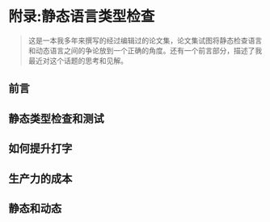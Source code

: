 <!-- toc -->

<!-- Appendix: Benefits and Costs of Static Type Checking -->
# 附录:静态语言类型检查
> 这是一本我多年来撰写的经过编辑过的论文集，论文集试图将静态检查语言和动态语言之间的争论放到一个正确的角度。还有一个前言部分，描述了我最近对这个话题的思考和见解。

<!-- Foreword -->
## 前言


<!-- Static Type Checking vs. Testing -->
## 静态类型检查和测试


<!-- How to Argue about Typing -->
## 如何提升打字


<!-- The Cost of Productivity -->
## 生产力的成本


<!-- Static vs. Dynamic -->
## 静态和动态


<!-- 分页 -->

<div style="page-break-after: always;"></div>